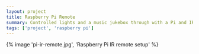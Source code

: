 ```yaml
---
layout: project
title: Raspberry Pi Remote
summary: Controlled lights and a music jukebox through with a Pi and IR sensor
tags: ['project', 'raspberry pi']
---
```


{% image 'pi-ir-remote.jpg', 'Raspberry Pi IR remote setup' %}
